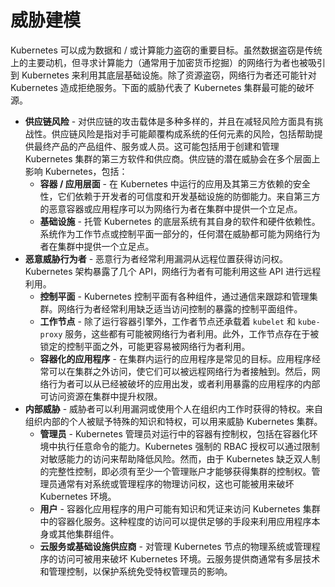 # 威胁建模

Kubernetes 可以成为数据和 / 或计算能力盗窃的重要目标。虽然数据盗窃是传统上的主要动机，但寻求计算能力（通常用于加密货币挖掘）的网络行为者也被吸引到 Kubernetes 来利用其底层基础设施。除了资源盗窃，网络行为者还可能针对 Kubernetes 造成拒绝服务。下面的威胁代表了 Kubernetes 集群最可能的破坏源。

- **供应链风险** - 对供应链的攻击载体是多种多样的，并且在减轻风险方面具有挑战性。供应链风险是指对手可能颠覆构成系统的任何元素的风险，包括帮助提供最终产品的产品组件、服务或人员。这可能包括用于创建和管理 Kubernetes 集群的第三方软件和供应商。供应链的潜在威胁会在多个层面上影响 Kubernetes，包括：
  - **容器 / 应用层面** - 在 Kubernetes 中运行的应用及其第三方依赖的安全性，它们依赖于开发者的可信度和开发基础设施的防御能力。来自第三方的恶意容器或应用程序可以为网络行为者在集群中提供一个立足点。
  - **基础设施** - 托管 Kubernetes 的底层系统有其自身的软件和硬件依赖性。系统作为工作节点或控制平面一部分的，任何潜在威胁都可能为网络行为者在集群中提供一个立足点。
- **恶意威胁行为者** - 恶意行为者经常利用漏洞从远程位置获得访问权。Kubernetes 架构暴露了几个 API，网络行为者有可能利用这些 API 进行远程利用。
  - **控制平面** - Kubernetes 控制平面有各种组件，通过通信来跟踪和管理集群。网络行为者经常利用缺乏适当访问控制的暴露的控制平面组件。
  - **工作节点** - 除了运行容器引擎外，工作者节点还承载着 `kubelet` 和 `kube-proxy` 服务，这些都有可能被网络行为者利用。此外，工作节点存在于被锁定的控制平面之外，可能更容易被网络行为者利用。
  - **容器化的应用程序** - 在集群内运行的应用程序是常见的目标。应用程序经常可以在集群之外访问，使它们可以被远程网络行为者接触到。然后，网络行为者可以从已经被破坏的应用出发，或者利用暴露的应用程序的内部可访问资源在集群中提升权限。
- **内部威胁** - 威胁者可以利用漏洞或使用个人在组织内工作时获得的特权。来自组织内部的个人被赋予特殊的知识和特权，可以用来威胁 Kubernetes 集群。
  - **管理员** - Kubernetes 管理员对运行中的容器有控制权，包括在容器化环境中执行任意命令的能力。Kubernetes 强制的 RBAC 授权可以通过限制对敏感能力的访问来帮助降低风险。然而，由于 Kubernetes 缺乏双人制的完整性控制，即必须有至少一个管理账户才能够获得集群的控制权。管理员通常有对系统或管理程序的物理访问权，这也可能被用来破坏 Kubernetes 环境。
  - **用户** - 容器化应用程序的用户可能有知识和凭证来访问 Kubernetes 集群中的容器化服务。这种程度的访问可以提供足够的手段来利用应用程序本身或其他集群组件。
  - **云服务或基础设施供应商** - 对管理 Kubernetes 节点的物理系统或管理程序的访问可被用来破坏 Kubernetes 环境。云服务提供商通常有多层技术和管理控制，以保护系统免受特权管理员的影响。
